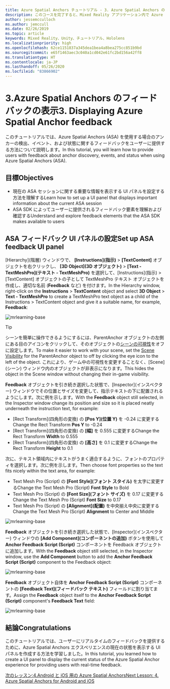 ```yaml
---
title: Azure Spatial Anchors チュートリアル - 3. Azure Spatial Anchors のフィードバックの表示
description: このコースを完了すると、Mixed Reality アプリケーション内で Azure 顔認識を実装する方法を学習することができます。
author: jessemcculloch
ms.author: jemccull
ms.date: 02/26/2019
ms.topic: article
keywords: Mixed Reality、Unity、チュートリアル、Hololens
ms.localizationpriority: high
ms.openlocfilehash: 62ce1151837a345dea1bea4a8bea275cc851b9bd
ms.sourcegitcommit: e65f1463aec3c040a1cd042e61fc2bd156a42ff8
ms.translationtype: HT
ms.contentlocale: ja-JP
ms.lasthandoff: 05/26/2020
ms.locfileid: "83866902"
---
```

# <a name="3-displaying-azure-spatial-anchor-feedback"></a><span data-ttu-id="e648a-105">3.Azure Spatial Anchors のフィードバックの表示</span><span class="sxs-lookup"><span data-stu-id="e648a-105">3. Displaying Azure Spatial Anchor feedback</span></span>

<span data-ttu-id="e648a-106">このチュートリアルでは、Azure Spatial Anchors (ASA) を使用する場合のアンカーの検出、イベント、および状態に関するフィードバックをユーザーに提供する方法について説明します。</span><span class="sxs-lookup"><span data-stu-id="e648a-106">In this tutorial, you will learn how to provide users with feedback about anchor discovery, events, and status when using Azure Spatial Anchors (ASA).</span></span>

## <a name="objectives"></a><span data-ttu-id="e648a-107">目標</span><span class="sxs-lookup"><span data-stu-id="e648a-107">Objectives</span></span>

* <span data-ttu-id="e648a-108">現在の ASA セッションに関する重要な情報を表示する UI パネルを設定する方法を理解する</span><span class="sxs-lookup"><span data-stu-id="e648a-108">Learn how to set up a UI panel that displays important information about the current ASA session</span></span>
* <span data-ttu-id="e648a-109">ASA SDK によってユーザーに提供されるフィードバック要素を理解および確認する</span><span class="sxs-lookup"><span data-stu-id="e648a-109">Understand and explore feedback elements that the ASA SDK makes available to users</span></span>

## <a name="set-up-asa-feedback-ui-panel"></a><span data-ttu-id="e648a-110">ASA フィードバック UI パネルの設定</span><span class="sxs-lookup"><span data-stu-id="e648a-110">Set up ASA feedback UI panel</span></span>

<span data-ttu-id="e648a-111">[Hierarchy]\(階層\) ウィンドウで、 **[Instructions]\(指示\)**  >  **[TextContent]** オブジェクトを右クリックし、 **[3D Object]\(3D オブジェクト\)**  >  **[Text - TextMeshPro]\(テキスト - TextMeshPro\)** を選択して、[Instructions]\(指示\) > [TextContent] オブジェクトの子として TextMeshPro テキスト オブジェクトを作成し、適切な名前 (**Feedback** など) を付けます。</span><span class="sxs-lookup"><span data-stu-id="e648a-111">In the Hierarchy window, right-click on the **Instructions** > **TextContent** object and select **3D Object** > **Text - TextMeshPro** to create a TextMeshPro text object as a child of the Instructions > TextContent object and give it a suitable name, for example, **Feedback**:</span></span>

![mrlearning-base](images/mrlearning-asa/tutorial3-section1-step1-1.png)

> [!TIP]
> <span data-ttu-id="e648a-113">シーンを簡単に操作できるようにするには、ParentAnchor オブジェクトの左側にある目のアイコンをクリックして、そのオブジェクトの<a href="https://docs.unity3d.com/Manual/SceneVisibility.html" target="_blank">シーンの可視性</a>をオフに設定します。</span><span class="sxs-lookup"><span data-stu-id="e648a-113">To make it easier to work with your scene, set the  <a href="https://docs.unity3d.com/Manual/SceneVisibility.html" target="_blank">Scene Visibility</a> for the ParentAnchor object to off by clicking the eye icon to the left of the object.</span></span> <span data-ttu-id="e648a-114">これにより、ゲーム中の可視性を変更することなく、[Scene]\(シーン\) ウィンドウ内のオブジェクトが非表示になります。</span><span class="sxs-lookup"><span data-stu-id="e648a-114">This hides the object in the Scene window without changing their in-game visibility.</span></span>

<span data-ttu-id="e648a-115">**Feedback** オブジェクトを引き続き選択した状態で、[Inspector]\(インスペクター\) ウィンドウでその位置とサイズを変更して、指示テキストの下に配置されるようにします。次に例を示します。</span><span class="sxs-lookup"><span data-stu-id="e648a-115">With the **Feedback** object still selected, in the Inspector window change its position and size so it is placed neatly underneath the instruction text, for example:</span></span>

* <span data-ttu-id="e648a-116">[Rect Transform]\(四角形の変換\) の **[Pos Y]\(位置 Y\)** を -0.24 に変更する</span><span class="sxs-lookup"><span data-stu-id="e648a-116">Change the Rect Transform **Pos Y** to -0.24</span></span>
* <span data-ttu-id="e648a-117">[Rect Transform]\(四角形の変換\) の **[幅]** を 0.555 に変更する</span><span class="sxs-lookup"><span data-stu-id="e648a-117">Change the Rect Transform **Width** to 0.555</span></span>
* <span data-ttu-id="e648a-118">[Rect Transform]\(四角形の変換\) の **[高さ]** を 0.1 に変更する</span><span class="sxs-lookup"><span data-stu-id="e648a-118">Change the Rect Transform **Height** to 0.1</span></span>

<span data-ttu-id="e648a-119">次に、テキスト領域内にテキストがうまく適合するように、フォントのプロパティを選択します。次に例を示します。</span><span class="sxs-lookup"><span data-stu-id="e648a-119">Then choose font properties so the text fits nicely within the text area, for example:</span></span>

* <span data-ttu-id="e648a-120">Text Mesh Pro (Script) の **[Font Style]\(フォント スタイル\)** を太字に変更する</span><span class="sxs-lookup"><span data-stu-id="e648a-120">Change the Text Mesh Pro (Script) **Font Style** to Bold</span></span>
* <span data-ttu-id="e648a-121">Text Mesh Pro (Script) の **[Font Size]\(フォント サイズ\)** を 0.17 に変更する</span><span class="sxs-lookup"><span data-stu-id="e648a-121">Change the Text Mesh Pro (Script) **Font Size** to 0.17</span></span>
* <span data-ttu-id="e648a-122">Text Mesh Pro (Script) の **[Alignment]\(配置\)** を中央揃え中央に変更する</span><span class="sxs-lookup"><span data-stu-id="e648a-122">Change the Text Mesh Pro (Script) **Alignment** to Center and Middle</span></span>

![mrlearning-base](images/mrlearning-asa/tutorial3-section1-step1-2.png)

<span data-ttu-id="e648a-124">**Feedback** オブジェクトを引き続き選択した状態で、[Inspector]\(インスペクター\) ウィンドウの **[Add Component]\(コンポーネントの追加\)** ボタンを使用して **Anchor Feedback Script (Script)** コンポーネントを Feedback オブジェクトに追加します。</span><span class="sxs-lookup"><span data-stu-id="e648a-124">With the **Feedback** object still selected, in the Inspector window, use the **Add Component** button to add the **Anchor Feedback Script (Script)** component to the Feedback object:</span></span>

![mrlearning-base](images/mrlearning-asa/tutorial3-section1-step1-3.png)

<span data-ttu-id="e648a-126">**Feedback** オブジェクト自体を **Anchor Feedback Script (Script)** コンポーネントの **[Feedback Text]\(フィードバック テキスト\)** フィールドに割り当てます。</span><span class="sxs-lookup"><span data-stu-id="e648a-126">Assign the **Feedback** object itself to the **Anchor Feedback Script (Script)** component's **Feedback Text** field:</span></span>

![mrlearning-base](images/mrlearning-asa/tutorial3-section1-step1-4.png)

## <a name="congratulations"></a><span data-ttu-id="e648a-128">結論</span><span class="sxs-lookup"><span data-stu-id="e648a-128">Congratulations</span></span>

<span data-ttu-id="e648a-129">このチュートリアルでは、ユーザーにリアルタイムのフィードバックを提供するために、Azure Spatial Anchors エクスペリエンスの現在の状態を表示する UI パネルを作成する方法を学習しました。</span><span class="sxs-lookup"><span data-stu-id="e648a-129">In this tutorial, you learned how to create a UI panel to display the current status of the Azure Spatial Anchor experience for providing users with real-time feedback.</span></span>

[<span data-ttu-id="e648a-130">次のレッスン:4.Android と iOS 用の Azure Spatial Anchors</span><span class="sxs-lookup"><span data-stu-id="e648a-130">Next Lesson: 4. Azure Spatial Anchors for Android and iOS</span></span>](mrlearning-asa-ch4.md)
